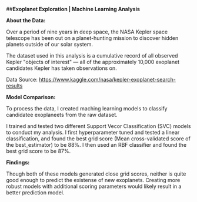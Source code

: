 ##**Exoplanet Exploration | Machine Learning Analysis**

**About the Data:**

Over a period of nine years in deep space, the NASA Kepler space telescope has been out on a planet-hunting mission to discover hidden planets outside of our solar system.

The dataset used in this analysis is a cumulative record of all observed Kepler "objects of interest" — all of the approximately 10,000 exoplanet candidates Kepler has taken observations on.

Data Source: https://www.kaggle.com/nasa/kepler-exoplanet-search-results 

**Model Comparison:**

To process the data, I created maching learning models to classify candidatee exoplaneets from the raw dataset. 

I trained and tested two different Support Vecor Classification (SVC) models to conduct my analysis. I first hyperparameter tuned and tested a linear classification, and found the best grid score (Mean cross-validated score of the best_estimator) to be 88%. I then used an RBF classifier and found the best grid score to be 87%. 

**Findings:**

Though both of these models generated close grid scores, neither is quite good enough to predict the existense of new exoplanets. Creating more robust models with additional scoring parameters would likely result in a better prediction model. 
